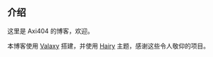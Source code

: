 ## 介绍

这里是 Axi404 的博客，欢迎。

本博客使用 [Valaxy](https://valaxy.site/) 搭建，并使用 [Hairy](https://github.com/hairyf/valaxy-theme-hairy) 主题，感谢这些令人敬仰的项目。